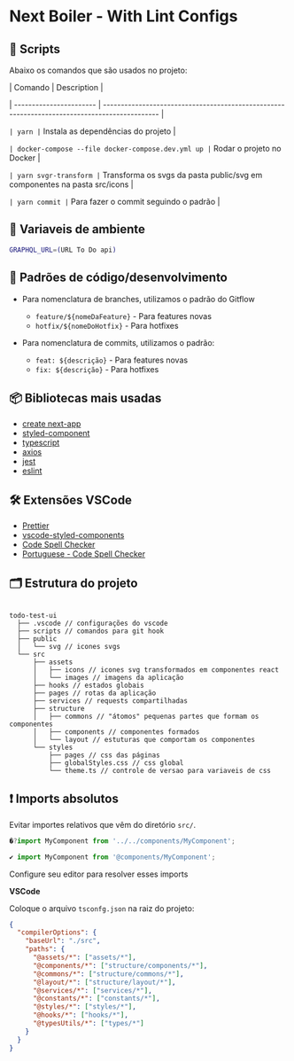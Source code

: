 # Next Boiler - With Lint Configs

## 📄 Scripts

Abaixo os comandos que são usados no projeto:

| Comando | Description |

| ----------------------- | --------------------------------------------------------------------------------------------- |

`| yarn |` Instala as dependências do projeto |

`| docker-compose --file docker-compose.dev.yml up |` Rodar o projeto no Docker |

`| yarn svgr-transform |` Transforma os svgs da pasta public/svg em componentes na pasta src/icons |

`| yarn commit |` Para fazer o commit seguindo o padrão |

## 🌿 Variaveis de ambiente

```sh
GRAPHQL_URL=(URL To Do api)
```

## 🚀 Padrões de código/desenvolvimento

- Para nomenclatura de branches, utilizamos o padrão do Gitflow

  - `feature/${nomeDaFeature}` - Para features novas
  - `hotfix/${nomeDoHotfix}` - Para hotfixes

- Para nomenclatura de commits, utilizamos o padrão:
  - `feat: ${descrição}` - Para features novas
  - `fix: ${descrição}` - Para hotfixes

## 📦 Bibliotecas mais usadas

- [create next-app](https://nextjs.org/docs/getting-started)
- [styled-component](https://github.com/styled-components/styled-components)
- [typescript](https://github.com/microsoft/TypeScript)
- [axios](https://github.com/axios/axios)
- [jest](https://github.com/facebook/jest)
- [eslint](https://eslint.org/)

## 🛠 Extensões VSCode

- [Prettier](https://marketplace.visualstudio.com/items?itemName=esbenp.prettier-vscode)
- [vscode-styled-components](https://marketplace.visualstudio.com/items?itemName=diegolincoln.vscode-styled-components)
- [Code Spell Checker](https://marketplace.visualstudio.com/items?itemName=streetsidesoftware.code-spell-checker)
- [Portuguese - Code Spell Checker](https://marketplace.visualstudio.com/items?itemName=streetsidesoftware.code-spell-checker-portuguese)

## 🗂 Estrutura do projeto

```

todo-test-ui
  ├── .vscode // configurações do vscode
  ├── scripts // comandos para git hook
  ├── public
  │   └── svg // icones svgs
  └── src
      ├── assets
      │   ├── icons // icones svg transformados em componentes react
      │   └── images // imagens da aplicação
      ├── hooks // estados globais
      ├── pages // rotas da aplicação
      ├── services // requests compartilhadas
      ├── structure
      │   ├── commons // "átomos" pequenas partes que formam os componentes
      │   ├── components // componentes formados
      │   └── layout // estuturas que comportam os componentes
      └── styles
          ├── pages // css das páginas
          ├── globalStyles.css // css global
          └── theme.ts // controle de versao para variaveis de css

```

## ❗️ Imports absolutos

Evitar importes relativos que vêm do diretório `src/`.

```typescript
�?import MyComponent from '../../components/MyComponent';

✔️ import MyComponent from '@components/MyComponent';
```

Configure seu editor para resolver esses imports

**VSCode**

Coloque o arquivo `tsconfg.json` na raiz do projeto:

```json
{
  "compilerOptions": {
    "baseUrl": "./src",
    "paths": {
      "@assets/*": ["assets/*"],
      "@components/*": ["structure/components/*"],
      "@commons/*": ["structure/commons/*"],
      "@layout/*": ["structure/layout/*"],
      "@services/*": ["services/*"],
      "@constants/*": ["constants/*"],
      "@styles/*": ["styles/*"],
      "@hooks/*": ["hooks/*"],
      "@typesUtils/*": ["types/*"]
    }
  }
}
```
